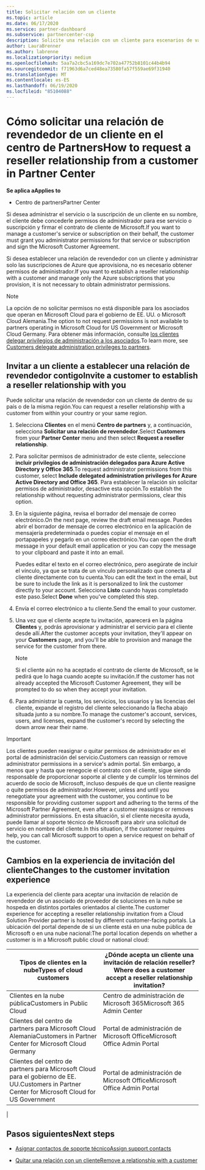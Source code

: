 ```yaml
---
title: Solicitar relación con un cliente
ms.topic: article
ms.date: 06/17/2020
ms.service: partner-dashboard
ms.subservice: partnercenter-csp
description: Solicite una relación con un cliente para escenarios de varios asociados y multicanal o si es necesario restaurar los privilegios de administrador delegado para un cliente.
author: LauraBrenner
ms.author: labrenne
ms.localizationpriority: medium
ms.openlocfilehash: 5aa7a2cbc5a169dc7e702a47752b8101c44b4b94
ms.sourcegitcommit: f71963d6a7ced48ea73580fa57f559ae69f31940
ms.translationtype: MT
ms.contentlocale: es-ES
ms.lasthandoff: 06/19/2020
ms.locfileid: "85104088"
---
```

# <a name="how-to-request-a-reseller-relationship-from-a-customer-in-partner-center"></a><span data-ttu-id="980ad-103">Cómo solicitar una relación de revendedor de un cliente en el centro de Partners</span><span class="sxs-lookup"><span data-stu-id="980ad-103">How to request a reseller relationship from a customer in Partner Center</span></span>

<span data-ttu-id="980ad-104">**Se aplica a**</span><span class="sxs-lookup"><span data-stu-id="980ad-104">**Applies to**</span></span>

- <span data-ttu-id="980ad-105">Centro de partners</span><span class="sxs-lookup"><span data-stu-id="980ad-105">Partner Center</span></span>

<span data-ttu-id="980ad-106">Si desea administrar el servicio o la suscripción de un cliente en su nombre, el cliente debe concederle permisos de administrador para ese servicio o suscripción y firmar el contrato de cliente de Microsoft.</span><span class="sxs-lookup"><span data-stu-id="980ad-106">If you want to manage a customer's service or subscription on their behalf, the customer must grant you administrator permissions for that service or subscription and sign the Microsoft Customer Agreement.</span></span>

<span data-ttu-id="980ad-107">Si desea establecer una relación de revendedor con un cliente y administrar solo las suscripciones de Azure que aprovisiona, no es necesario obtener permisos de administrador.</span><span class="sxs-lookup"><span data-stu-id="980ad-107">If you want to establish a reseller relationship with a customer and manage only the Azure subscriptions that you provision, it is not necessary to obtain administrator permissions.</span></span>

>[!NOTE] 
><span data-ttu-id="980ad-108">La opción de no solicitar permisos no está disponible para los asociados que operan en Microsoft Cloud para el gobierno de EE. UU. o Microsoft Cloud Alemania.</span><span class="sxs-lookup"><span data-stu-id="980ad-108">The option to not request permissions is not available to partners operating in Microsoft Cloud for US Government or Microsoft Cloud Germany.</span></span> <span data-ttu-id="980ad-109">Para obtener más información, consulte [los clientes delegar privilegios de administración a los asociados](https://docs.microsoft.com/partner-center/customers_revoke_admin_privileges).</span><span class="sxs-lookup"><span data-stu-id="980ad-109">To learn more, see [Customers delegate administration privileges to partners](https://docs.microsoft.com/partner-center/customers_revoke_admin_privileges).</span></span>

## <a name="invite-a-customer-to-establish-a-reseller-relationship-with-you"></a><span data-ttu-id="980ad-110">Invitar a un cliente a establecer una relación de revendedor contigo</span><span class="sxs-lookup"><span data-stu-id="980ad-110">Invite a customer to establish a reseller relationship with you</span></span>

<span data-ttu-id="980ad-111">Puede solicitar una relación de revendedor con un cliente de dentro de su país o de la misma región.</span><span class="sxs-lookup"><span data-stu-id="980ad-111">You can request a reseller relationship with a customer from within your country or your same region.</span></span>

1. <span data-ttu-id="980ad-112">Selecciona **Clientes** en el menú **Centro de partners** y, a continuación, selecciona **Solicitar una relación de revendedor**.</span><span class="sxs-lookup"><span data-stu-id="980ad-112">Select **Customers** from your **Partner Center** menu and then select **Request a reseller relationship**.</span></span>

2. <span data-ttu-id="980ad-113">Para solicitar permisos de administrador de este cliente, seleccione **incluir privilegios de administración delegados para Azure Active Directory y Office 365**.</span><span class="sxs-lookup"><span data-stu-id="980ad-113">To request administrator permissions from this customer, select **Include delegated administration privileges for Azure Active Directory and Office 365**.</span></span> <span data-ttu-id="980ad-114">Para establecer la relación sin solicitar permisos de administrador, desactive esta opción.</span><span class="sxs-lookup"><span data-stu-id="980ad-114">To establish the relationship without requesting administrator permissions, clear this option.</span></span>

3. <span data-ttu-id="980ad-115">En la siguiente página, revisa el borrador del mensaje de correo electrónico.</span><span class="sxs-lookup"><span data-stu-id="980ad-115">On the next page, review the draft email message.</span></span> <span data-ttu-id="980ad-116">Puedes abrir el borrador de mensaje de correo electrónico en la aplicación de mensajería predeterminada o puedes copiar el mensaje en el portapapeles y pegarlo en un correo electrónico.</span><span class="sxs-lookup"><span data-stu-id="980ad-116">You can open the draft message in your default email application or you can copy the message to your clipboard and paste it into an email.</span></span>

   <span data-ttu-id="980ad-117">Puedes editar el texto en el correo electrónico, pero asegúrate de incluir el vínculo, ya que se trata de un vínculo personalizado que conecta al cliente directamente con tu cuenta.</span><span class="sxs-lookup"><span data-stu-id="980ad-117">You can edit the text in the email, but be sure to include the link as it is personalized to link the customer directly to your account.</span></span> <span data-ttu-id="980ad-118">Selecciona **Listo** cuando hayas completado este paso.</span><span class="sxs-lookup"><span data-stu-id="980ad-118">Select **Done** when you've completed this step.</span></span>

4. <span data-ttu-id="980ad-119">Envía el correo electrónico a tu cliente.</span><span class="sxs-lookup"><span data-stu-id="980ad-119">Send the email to your customer.</span></span>

5. <span data-ttu-id="980ad-120">Una vez que el cliente acepte tu invitación, aparecerá en la página **Clientes** y, podrás aprovisionar y administrar el servicio para el cliente desde allí.</span><span class="sxs-lookup"><span data-stu-id="980ad-120">After the customer accepts your invitation, they'll appear on your **Customers** page, and you'll be able to provision and manage the service for the customer from there.</span></span>

   > [!NOTE]
   > <span data-ttu-id="980ad-121">Si el cliente aún no ha aceptado el contrato de cliente de Microsoft, se le pedirá que lo haga cuando acepte su invitación.</span><span class="sxs-lookup"><span data-stu-id="980ad-121">If the customer has not already accepted the Microsoft Customer Agreement, they will be prompted to do so when they accept your invitation.</span></span> 

6. <span data-ttu-id="980ad-122">Para administrar la cuenta, los servicios, los usuarios y las licencias del cliente, expande el registro del cliente seleccionando la flecha abajo situada junto a su nombre.</span><span class="sxs-lookup"><span data-stu-id="980ad-122">To manage the customer's account, services, users, and licenses, expand the customer's record by selecting the down arrow near their name.</span></span>

> [!IMPORTANT]  
> <span data-ttu-id="980ad-123">Los clientes pueden reasignar o quitar permisos de administrador en el portal de administración del servicio.</span><span class="sxs-lookup"><span data-stu-id="980ad-123">Customers can reassign or remove administrator permissions in a service's admin portal.</span></span> <span data-ttu-id="980ad-124">Sin embargo, a menos que y hasta que renegocie el contrato con el cliente, sigue siendo responsable de proporcionar soporte al cliente y de cumplir los términos del acuerdo de socio de Microsoft, incluso después de que un cliente reasigne o quite permisos de administrador.</span><span class="sxs-lookup"><span data-stu-id="980ad-124">However, unless and until you renegotiate your agreement with the customer, you continue to be responsible for providing customer support and adhering to the terms of the Microsoft Partner Agreement, even after a customer reassigns or removes administrator permissions.</span></span> <span data-ttu-id="980ad-125">En esta situación, si el cliente necesita ayuda, puede llamar al soporte técnico de Microsoft para abrir una solicitud de servicio en nombre del cliente.</span><span class="sxs-lookup"><span data-stu-id="980ad-125">In this situation, if the customer requires help, you can call Microsoft support to open a service request on behalf of the customer.</span></span>

## <a name="changes-to-the-customer-invitation-experience"></a><span data-ttu-id="980ad-126">Cambios en la experiencia de invitación del cliente</span><span class="sxs-lookup"><span data-stu-id="980ad-126">Changes to the customer invitation experience</span></span>

<span data-ttu-id="980ad-127">La experiencia del cliente para aceptar una invitación de relación de revendedor de un asociado de proveedor de soluciones en la nube se hospeda en distintos portales orientados al cliente.</span><span class="sxs-lookup"><span data-stu-id="980ad-127">The customer experience for accepting a reseller relationship invitation from a Cloud Solution Provider partner is hosted by different customer-facing portals.</span></span> <span data-ttu-id="980ad-128">La ubicación del portal depende de si un cliente está en una nube pública de Microsoft o en una nube nacional:</span><span class="sxs-lookup"><span data-stu-id="980ad-128">The portal location depends on whether a customer is in a Microsoft public cloud or national cloud:</span></span>

|<span data-ttu-id="980ad-129">Tipos de clientes en la nube</span><span class="sxs-lookup"><span data-stu-id="980ad-129">Types of cloud customers</span></span>  | <span data-ttu-id="980ad-130">¿Dónde acepta un cliente una invitación de relación reseller?</span><span class="sxs-lookup"><span data-stu-id="980ad-130">Where does a customer accept a reseller relationship invitation?</span></span> |
|---------|---------
| <span data-ttu-id="980ad-131">Clientes en la nube pública</span><span class="sxs-lookup"><span data-stu-id="980ad-131">Customers in Public Cloud</span></span> | <span data-ttu-id="980ad-132">Centro de administración de Microsoft 365</span><span class="sxs-lookup"><span data-stu-id="980ad-132">Microsoft 365 Admin Center</span></span> |
| <span data-ttu-id="980ad-133">Clientes del centro de partners para Microsoft Cloud Alemania</span><span class="sxs-lookup"><span data-stu-id="980ad-133">Customers in Partner Center for Microsoft Cloud Germany</span></span> | <span data-ttu-id="980ad-134">Portal de administración de Microsoft Office</span><span class="sxs-lookup"><span data-stu-id="980ad-134">Microsoft Office Admin Portal</span></span> |
| <span data-ttu-id="980ad-135">Clientes del centro de partners para Microsoft Cloud para el gobierno de EE. UU.</span><span class="sxs-lookup"><span data-stu-id="980ad-135">Customers in Partner Center for Microsoft Cloud for US Government</span></span> | <span data-ttu-id="980ad-136">Portal de administración de Microsoft Office</span><span class="sxs-lookup"><span data-stu-id="980ad-136">Microsoft Office Admin Portal</span></span> |
|

## <a name="next-steps"></a><span data-ttu-id="980ad-137">Pasos siguientes</span><span class="sxs-lookup"><span data-stu-id="980ad-137">Next steps</span></span>

- [<span data-ttu-id="980ad-138">Asignar contactos de soporte técnico</span><span class="sxs-lookup"><span data-stu-id="980ad-138">Assign support contacts</span></span>](assign-support-contacts.md)

- [<span data-ttu-id="980ad-139">Quitar una relación con un cliente</span><span class="sxs-lookup"><span data-stu-id="980ad-139">Remove a relationship with a customer</span></span>](remove-a-relationship.md)

